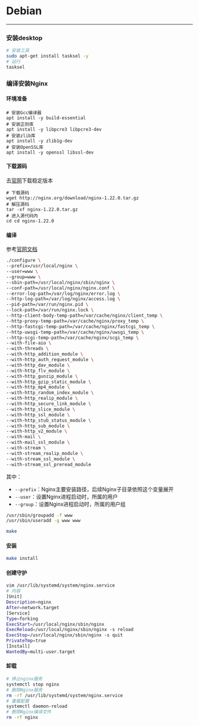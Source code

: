 # Debian

----

### 安装desktop
``` bash
# 安装工具
sudo apt-get install tasksel -y
# 运行
tasksel
```

### 编译安装Nginx

#### 环境准备

```
# 安装Gcc编译器
apt install -y build-essential
# 安装正则库
apt install -y libpcre3 libpcre3-dev
# 安装zlib库
apt install -y zlib1g-dev
# 安装OpenSSL库
apt install -y openssl libssl-dev
```

#### 下载源码

去[官网](http://nginx.org/en/download.html)下载稳定版本

```
# 下载源码
wget http://nginx.org/download/nginx-1.22.0.tar.gz
# 解压源码
tar -xf nginx-1.22.0.tar.gz
# 进入源代码内
cd cd nginx-1.22.0
```

#### 编译

参考[官网文档](http://nginx.org/en/docs/configure.html)

```bash
./configure \
--prefix=/usr/local/nginx \
--user=www \
--group=www \
--sbin-path=/usr/local/nginx/sbin/nginx \
--conf-path=/usr/local/nginx/nginx.conf \
--error-log-path=/var/log/nginx/error.log \
--http-log-path=/var/log/nginx/access.log \
--pid-path=/var/run/nginx.pid \
--lock-path=/var/run/nginx.lock \
--http-client-body-temp-path=/var/cache/nginx/client_temp \
--http-proxy-temp-path=/var/cache/nginx/proxy_temp \
--http-fastcgi-temp-path=/var/cache/nginx/fastcgi_temp \
--http-uwsgi-temp-path=/var/cache/nginx/uwsgi_temp \
--http-scgi-temp-path=/var/cache/nginx/scgi_temp \
--with-file-aio \
--with-threads \
--with-http_addition_module \
--with-http_auth_request_module \
--with-http_dav_module \
--with-http_flv_module \
--with-http_gunzip_module \
--with-http_gzip_static_module \
--with-http_mp4_module \
--with-http_random_index_module \
--with-http_realip_module \
--with-http_secure_link_module \
--with-http_slice_module \
--with-http_ssl_module \
--with-http_stub_status_module \
--with-http_sub_module \
--with-http_v2_module \
--with-mail \
--with-mail_ssl_module \
--with-stream \
--with-stream_realip_module \
--with-stream_ssl_module \
--with-stream_ssl_preread_module
```

其中：

- `--prefix`：Nginx主要安装路径，后续Nginx子目录依照这个变量展开
- `--user`：设置Nginx进程启动时，所属的用户
- `--group`：设置Nginx进程启动时，所属的用户组

```bash
/usr/sbin/groupadd -f www
/usr/sbin/useradd -g www www
```

```bash
make
```

#### 安装

```bash
make install
```

#### 创建守护

```bash
vim /usr/lib/systemd/system/nginx.service
# 内容
[Unit]
Description=nginx
After=network.target
[Service]
Type=forking
ExecStart=/usr/local/nginx/sbin/nginx
ExecReload=/usr/local/nginx/sbin/nginx -s reload
ExecStop=/usr/local/nginx/sbin/nginx -s quit
PrivateTmp=true
[Install]
WantedBy=multi-user.target
```

#### 卸载

```bash
# 停止nginx服务
systemctl stop nginx
# 删除Nginx服务
rm -rf /usr/lib/systemd/system/nginx.service
# 重载配置
systemctl daemon-reload
# 删除Nginx编译文件
rm -rf nginx
```

